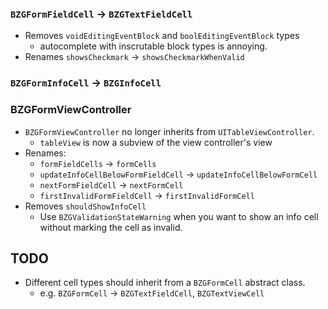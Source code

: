 ### `BZGFormFieldCell` -> `BZGTextFieldCell`
* Removes `voidEditingEventBlock` and `boolEditingEventBlock` types
  - autocomplete with inscrutable block types is annoying.
* Renames `showsCheckmark` -> `showsCheckmarkWhenValid`

### `BZGFormInfoCell` -> `BZGInfoCell`

### BZGFormViewController
* `BZGFormViewController` no longer inherits from `UITableViewController`.
  * `tableView` is now a subview of the view controller's view
* Renames:
  * `formFieldCells` -> `formCells`
  * `updateInfoCellBelowFormFieldCell` -> `updateInfoCellBelowFormCell`
  * `nextFormFieldCell` -> `nextFormCell`
  * `firstInvalidFormFieldCell` -> `firstInvalidFormCell`
* Removes `shouldShowInfoCell`
  - Use `BZGValidationStateWarning` when you want to show an info cell without marking the cell as invalid.

## TODO
* Different cell types should inherit from a `BZGFormCell` abstract class.
  * e.g. `BZGFormCell` -> `BZGTextFieldCell`, `BZGTextViewCell`

